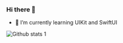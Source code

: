 ### Hi there 👋

- 🔭 I’m currently learning UIKit and SwiftUI

![Github stats 1](https://github-readme-stats.vercel.app/api?username=Murathaslak&show_icons=true&theme=gradient) 


